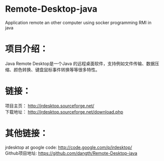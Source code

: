 # Remote-Desktop-java
Application remote an other computer using socker programming RMI in java

# 项目介绍：

Java Remote Desktop是一个Java 的远程桌面软件，支持例如文件传输、数据压缩、颜色转换、键盘鼠标事件转换等等很多特性。


# 链接：

项目主页： http://jrdesktop.sourceforge.net/     <br>
下载地址： http://jrdesktop.sourceforge.net/download.php

# 其他链接：

jrdesktop at google code: http://code.google.com/p/jrdesktop/   <br>
Github项目地址: https://github.com/dangth/Remote-Desktop-java

